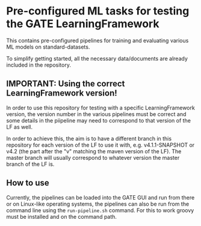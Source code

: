 # Pre-configured ML tasks for testing the GATE LearningFramework

This contains pre-configured pipelines for training and evaluating 
various ML models on standard-datasets.

To simplify getting started, all the necessary data/documents are already included
in the repository.

## IMPORTANT: Using the correct LearningFramework version!

In order to use this repository for testing with a specific LearningFramework version, 
the version number in the various pipelines must be correct and some details
in the piipeline may need to correspond to that version of the LF as well.

In order to achieve this, the aim is to have a different branch in this repository for each 
version of the LF to use it with, e.g. v4.1.1-SNAPSHOT or v4.2 (the part after the "v" 
matching the maven version of the LF). 
The master branch will usually correspond to whatever version the master branch of
the LF is.

## How to use

Currently, the pipelines can be loaded into the GATE GUI and run from there
or on Linux-like operating systems, the pipelines can also be run from the 
command line using the `run-pipeline.sh` command. For this to work groovy
must be installed and on the command path.
